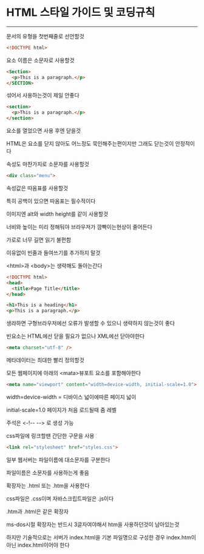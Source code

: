 # HTML 스타일 가이드 및 코딩규칙
------------------------

문서의 유형을 첫번째줄로 선언할것

```html
<!DOCTYPE html>
```

요소 이름은 소문자로 사용할것
```html
<Section>
  <p>This is a paragraph.</p>
</SECTION>
```
섞어서 사용하는것이 제일 안좋다

```html
<section>
  <p>This is a paragraph.</p>
</section>
```

요소를 열었으면 사용 후엔 닫을것

HTML은 요소를 닫지 않아도 어느정도 묵인해주는편이지만 그래도 닫는것이 안정적이다

속성도 마찬가지로 소문자를 사용할것

```html
<div class="menu">
```

속성값은 따옴표를 사용할것

특히 공백이 있으면 따옴표는 필수적이다

이미지엔 alt와 width height를 같이 사용할것

너비와 높이는 미리 정해둬야 브라우저가 깜빡이는현상이 줄어든다

가로로 너무 길면 읽기 불편함

이유없이 빈줄과 들여쓰기를 추가하지 말것

\<html>과 \<body>는 생략해도 돌아는간다

```html
<!DOCTYPE html>
<head>
  <title>Page Title</title>
</head>

<h1>This is a heading</h1>
<p>This is a paragraph.</p>
```

생랴하면 구형브라우저에선 오류가 발생할 수 있으니 생략하지 않는것이 좋다

빈요소는 HTML에선 닫을 필요가 없으나 XML에선 닫아야한다
```html
<meta charset="utf-8" />
```

메타데이터는 최대한 빨리 정의할것

모든 웹페이지에 아래의 \<mata>뷰포트 요소를 포함해야한다

```html
<meta name="viewport" content="width=device-width, initial-scale=1.0">
```

width=device-width = 디바이스 넓이에따른 페이지 넓이

initial-scale=1.0 페이지가 처음 로드될때 줌 레벨

주석은 \<-!-- --> 로 생성 가능

css파일에 링크할땐 간단한 구문을 사용

```html
<link rel="stylesheet" href="styles.css">
```

일부 웹서버는 파일이름에 대소문자를 구분한다

파일이름은 소문자를 사용하는게 좋음

확장자는 .html 또는 .htm을 사용한다

css파일은 .css이며 자바스크립트파일은 .js이다

.htm과 .html은 같은 확장자

ms-dos시절 확장자는 반드시 3글자여야해서 htm을 사용하던것이 남아있는것

하지만 기술적으로는 서버가 index.html을 기본 파일명으로 구성한 경우 index.htm이 아닌 index.html이어야 한다


